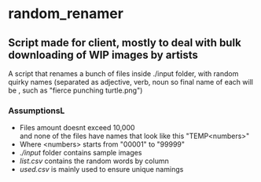 # random_renamer
## Script made for client, mostly to deal with bulk downloading of WIP images by artists



A script that renames a bunch of files inside ./input folder, with random quirky names (separated as adjective, verb, noun so final name of each will be<adjective> <verb> <noun>, such as "fierce punching turtle.png")


### AssumptionsL
- Files amount doesnt exceed 10,000\
 and none of the files have names that look like this "TEMP\<numbers>"
- Where \<numbers> starts from "00001" to "99999"
- *./input* folder contains sample images
- *list.csv* contains the random words by column
- *used.csv* is mainly used to ensure unique namings


